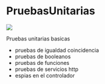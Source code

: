 # PruebasUnitarias

<img src="https://blog.intive-fdv.com.ar/wp-content/uploads/2016/08/JasmineUnitTest-768x377.jpg">

Pruebas unitarias basicas 

- pruebas de igualdad coincidencia 
- pruebas de booleanos 
- pruebas de funciones 
- pruebas de servicios http 
- espias en el controlador
